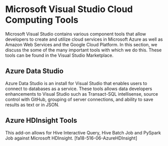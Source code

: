 # Microsoft Visual Studio Cloud Computing Tools


Microsoft Visual Studio contains various component tools that allow developers to create and utilize cloud services in Microsoft Azure as well as Amazon Web Services and the Google Cloud Platform. In this section, we discuss the some of the many important tools with which we do this. These tools can be found in the Visual Studio Marketplace.

## Azure Data Studio

Azure Data Studio is an install for Visual Studio that enables users to connect to databases as a service. These tools allows data developers enhancements to Visual Studio such as Transact-SQL intellisense, source control with GitHub, grouping of server connections, and ability to save results as text or in JSON.


## Azure HDInsight Tools

This add-on allows for Hive Interactive Query, Hive Batch Job and PySpark Job against Microsoft HDInsight. [fa18-516-06-AzureHDInsight]
